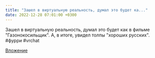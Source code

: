 ```yaml
---
title: "Зашел в виртуальную реальность, думал это будет ка..."
date: 2022-12-28 07:01:00 +0300
---
```


Зашел в виртуальную реальность, думал это будет как в фильме "Газонокосильщик". А, в итоге, увидел толпы "хороших русских".
#фурри #vrchat

[Вложение](https://vk.com/video41076938_456239578)
